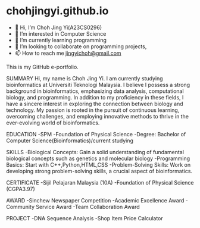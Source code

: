 # chohjingyi.github.io

- 👋 Hi, I’m Choh Jing Yi(A23CS0296)
- 👀 I’m interested in Computer Science
- 🌱 I’m currently learning programming
- 💞️ I’m looking to collaborate on programming projects,
- 📫 How to reach me  jingyichoh@gmail.com

This is my GitHub e-portfolio.

<!---
chohjingyi/chohjingyi is a ✨ special ✨ repository because its `README.md` (this file) appears on your GitHub profile.
You can click the Preview link to take a look at your changes.
--->




SUMMARY
Hi, my name is Choh Jing Yi. I am currently studying bioinformatics at Universiti Teknologi Malaysia. I believe I possess a strong background in bioinformatics, emphasizing data analysis, computational biology, and programming. In addition to my proficiency in these fields, I have a sincere interest in exploring the connection between biology and technology. My passion is rooted in the pursuit of continuous learning, overcoming challenges, and employing innovative methods to thrive in the ever-evolving world of bioinformatics.

EDUCATION
-SPM 
-Foundation of Physical Science 
-Degree: Bachelor of Computer Science(Bioinformatics)/current studying

SKILLS
-Biological Concepts:
Gain a solid understanding of fundamental biological concepts such as genetics and molecular biology
-Programming Basics:
Start with C++,Python,HTML,CSS
-Problem-Solving Skills:
Work on developing strong problem-solving skills, a crucial aspect of bioinformatics.

CERTIFICATE
-Sijil Pelajaran Malaysia (10A)
-Foundation of Physical Science (CGPA3.97)

AWARD
-Sinchew Newspaper Competition
-Academic Excellence Award
-Community Service Award
-Team Collaboration Award

PROJECT
-DNA Sequence Analysis
-Shop Item Price Calculator




